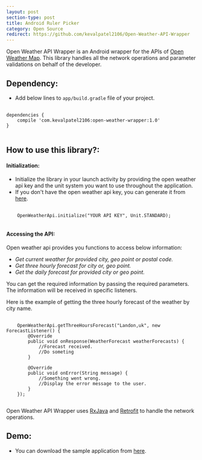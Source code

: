 ```yaml
---
layout: post
section-type: post
title: Android Ruler Picker
category: Open Source
redirect: https://github.com/kevalpatel2106/Open-Weather-API-Wrapper
---
```


Open Weather API Wrapper is an Android wrapper for the APIs of [Open Weather Map](https://openweathermap.org). This library handles all the network operations and parameter validations on behalf of the developer.

## Dependency:
- Add below lines to `app/build.gradle` file of your project.
<pre>
	<code class="java">
dependencies {
    compile 'com.kevalpatel2106:open-weather-wrapper:1.0'
}
</code>
</pre>

## How to use this library?:

#### **Initialization:**

- Initialize the library in your launch activity by providing the open weather api key and the unit system you want to use throughout the application.
- If you don't have the open weather api key, you can generate it from [here](http://openweathermap.org/appid).
<pre>
	<code class="java">
   	OpenWeatherApi.initialize("YOUR API KEY", Unit.STANDARD);
	</code>
</pre>

#### **Accessing the API:**

Open weather api provides you functions to access below information:
- _Get current weather for provided city, geo point or postal code._
- _Get three hourly forecast for city or, geo point._
- _Get the daily forecast for provided city or geo point._

You can get the required information by passing the required parameters. The information will be received in specific listeners.

Here is the example of getting the three hourly forecast of the weather by city name.
<pre>
	<code class="java">
	OpenWeatherApi.getThreeHoursForecast("Landon,uk", new ForecastListener() {
    	@Override
    	public void onResponse(WeatherForecast weatherForecasts) {
        	//Forecast received.
        	//Do someting
    	}

    	@Override
    	public void onError(String message) {
        	//Something went wrong.
        	//Display the error message to the user.
    	}
	});
	</code>
</pre>

Open Weather API Wrapper uses [RxJava](https://github.com/ReactiveX/RxJava) and [Retrofit](https://square.github.io/retrofit/) to handle the network operations.

## Demo:
- You can download the sample application from [here](https://github.com/kevalpatel2106/Open-Weather-API-Wrapper/releases/download/1.0/sample.apk).